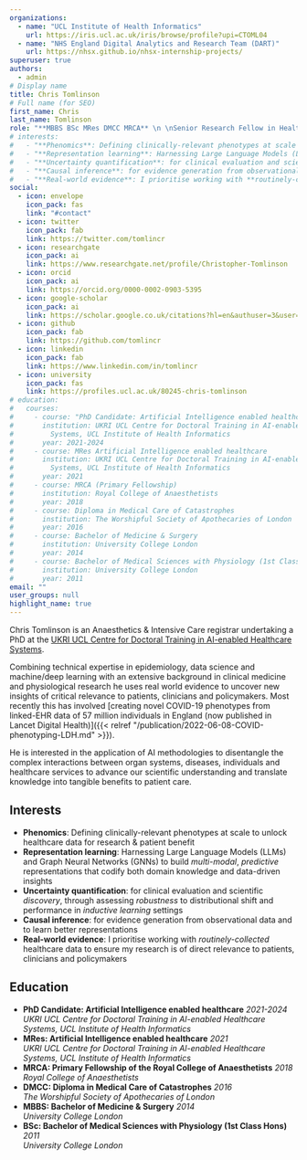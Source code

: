```yaml
---
organizations:
  - name: "UCL Institute of Health Informatics"
    url: https://iris.ucl.ac.uk/iris/browse/profile?upi=CTOML04
  - name: "NHS England Digital Analytics and Research Team (DART)"
    url: https://nhsx.github.io/nhsx-internship-projects/
superuser: true
authors:
  - admin
# Display name
title: Chris Tomlinson
# Full name (for SEO)
first_name: Chris
last_name: Tomlinson
role: "**MBBS BSc MRes DMCC MRCA** \n \nSenior Research Fellow in Health Data Science"
# interests:
#   - "**Phenomics**: Defining clinically-relevant phenotypes at scale to unlock healthcare data for research & patient benefit"
#   - "**Representation learning**: Harnessing Large Language Models (LLMs) and Graph Neural Networks (GNNs) to build *predictive* representations that codify both domain knowledge and data-driven insights"
#   - "**Uncertainty quantification**: for clinical evaluation and scientific *discovery*, through assessing robustness to distributional shift and performance in inductive learning settings"
#   - "**Causal inference**: for evidence generation from observational data and to learn better representations"
#   - "**Real-world evidence**: I prioritise working with **routinely-collected** healthcare data to ensure my research is of direct relevance to patients, clinicians and policymakers"
social:
  - icon: envelope
    icon_pack: fas
    link: "#contact"
  - icon: twitter
    icon_pack: fab
    link: https://twitter.com/tomlincr
  - icon: researchgate
    icon_pack: ai
    link: https://www.researchgate.net/profile/Christopher-Tomlinson
  - icon: orcid
    icon_pack: ai
    link: https://orcid.org/0000-0002-0903-5395
  - icon: google-scholar
    icon_pack: ai
    link: https://scholar.google.co.uk/citations?hl=en&authuser=3&user=NcKe1aEAAAAJ
  - icon: github
    icon_pack: fab
    link: https://github.com/tomlincr
  - icon: linkedin
    icon_pack: fab
    link: https://www.linkedin.com/in/tomlincr
  - icon: university
    icon_pack: fas
    link: https://profiles.ucl.ac.uk/80245-chris-tomlinson
# education:
#   courses:
#     - course: "PhD Candidate: Artificial Intelligence enabled healthcare"
#       institution: UKRI UCL Centre for Doctoral Training in AI-enabled Healthcare
#         Systems, UCL Institute of Health Informatics
#       year: 2021-2024
#     - course: MRes Artificial Intelligence enabled healthcare
#       institution: UKRI UCL Centre for Doctoral Training in AI-enabled Healthcare
#         Systems, UCL Institute of Health Informatics
#       year: 2021
#     - course: MRCA (Primary Fellowship)
#       institution: Royal College of Anaesthetists
#       year: 2018
#     - course: Diploma in Medical Care of Catastrophes
#       institution: The Worshipful Society of Apothecaries of London
#       year: 2016
#     - course: Bachelor of Medicine & Surgery
#       institution: University College London
#       year: 2014
#     - course: Bachelor of Medical Sciences with Physiology (1st Class Hons)
#       institution: University College London
#       year: 2011
email: ""
user_groups: null
highlight_name: true
---
```


Chris Tomlinson is an Anaesthetics & Intensive Care registrar undertaking a PhD at the [UKRI UCL Centre for Doctoral Training in AI-enabled Healthcare Systems](https://www.ucl.ac.uk/aihealth-cdt/).

Combining technical expertise in epidemiology, data science and machine/deep learning with an extensive background in clinical medicine and physiological research he uses real world evidence to uncover new insights of critical relevance to patients, clinicians and policymakers. Most recently this has involved [creating novel COVID-19 phenotypes from linked-EHR data of 57 million individuals in England (now published in Lancet Digital Health)]({{< relref "/publication/2022-06-08-COVID-phenotyping-LDH.md" >}}).

He is interested in the application of AI methodologies to disentangle the complex interactions between organ systems, diseases, individuals and healthcare services to advance our scientific understanding and translate knowledge into tangible benefits to patient care.
  
## Interests

* **Phenomics**: Defining clinically-relevant phenotypes at scale to unlock healthcare data for research & patient benefit
* **Representation learning**: Harnessing Large Language Models (LLMs) and Graph Neural Networks (GNNs) to build *multi-modal*, *predictive* representations that codify both domain knowledge and data-driven insights
* **Uncertainty quantification**: for clinical evaluation and scientific *discovery*, through assessing *robustness* to distributional shift and performance in *inductive learning* settings
* **Causal inference**: for evidence generation from observational data and to learn better representations
* **Real-world evidence**: I prioritise working with *routinely-collected* healthcare data to ensure my research is of direct relevance to patients, clinicians and policymakers

## Education

* **PhD Candidate: Artificial Intelligence enabled healthcare** *2021-2024*  
  *UKRI UCL Centre for Doctoral Training in AI-enabled Healthcare Systems, UCL Institute of Health Informatics*
* **MRes: Artificial Intelligence enabled healthcare** *2021*  
  *UKRI UCL Centre for Doctoral Training in AI-enabled Healthcare Systems, UCL Institute of Health Informatics*
* **MRCA: Primary Fellowship of the Royal College of Anaesthetists** *2018*  
  *Royal College of Anaesthetists*
* **DMCC: Diploma in Medical Care of Catastrophes** *2016*  
  *The Worshipful Society of Apothecaries of London*
* **MBBS: Bachelor of Medicine & Surgery** *2014*  
  *University College London*
* **BSc: Bachelor of Medical Sciences with Physiology (1st Class Hons)** *2011*  
  *University College London*
